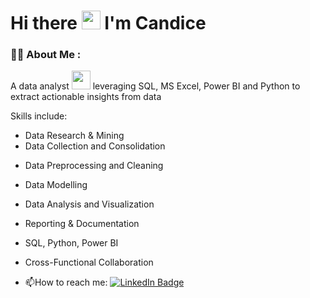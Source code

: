 #   Hi there <img src="https://media.giphy.com/media/hvRJCLFzcasrR4ia7z/giphy.gif" width="30px"/> I'm Candice


### :woman_technologist: About Me :
A data analyst <img src="https://media.giphy.com/media/WUlplcMpOCEmTGBtBW/giphy.gif" width="30"> leveraging SQL, MS Excel, Power BI and Python to extract actionable insights from data</p>
Skills include:</p>
- Data Research & Mining
- Data Collection and Consolidation</p>
- Data Preprocessing and Cleaning</p>
- Data Modelling</p>
- Data Analysis and Visualization</p>
- Reporting & Documentation</p>
- SQL, Python, Power BI</P>
- Cross-Functional Collaboration</p>
- :mailbox:How to reach me:  <a href="https://www.linkedin.com/in/wu-candice/">
    <img src="https://img.shields.io/badge/LinkedIn-blue?style=for-the-badge&logo=linkedin&logoColor=white" alt="LinkedIn Badge"/>

</div>




<!-- BLOG-POST-LIST:START -->
<!-- BLOG-POST-LIST:END -->


